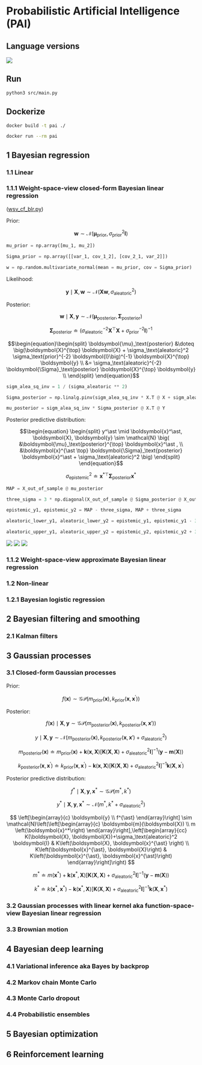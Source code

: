 # Probabilistic Artificial Intelligence (PAI)

## Language versions
[![](https://img.shields.io/badge/Python-3.11.1-4571A1)](https://www.python.org/downloads/release/python-3111/)

## Run

```zsh
python3 src/main.py
```

## Dockerize

```zsh
docker build -t pai ./
```

```zsh
docker run --rm pai
```

## 1 Bayesian regression

### 1.1 Linear

### 1.1.1 Weight-space-view closed-form Bayesian linear regression

([wsv_cf_blr.py](src/bayesian_regression/linear/closed_form/wsv_cf_blr.py))

Prior: 

<!-- $$ \begin{equation} \boldsymbol{w} \sim \mathcal{N} \big( \boldsymbol{\mu}_\text{prior}, \sigma_\text{prior}^2 \boldsymbol{I}  \big) \end{equation} $$ -->

```math
\begin{equation} \boldsymbol{w} \sim \mathcal{N} \big( \boldsymbol{\mu}_\text{prior}, \sigma_\text{prior}^2 \boldsymbol{I}  \big) \end{equation}
```

```python
mu_prior = np.array([mu_1, mu_2])

Sigma_prior = np.array([[var_1, cov_1_2], [cov_2_1, var_2]])

w = np.random.multivariate_normal(mean = mu_prior, cov = Sigma_prior)
```

Likelihood: 

$$ \begin{equation} \boldsymbol{y} \mid \boldsymbol{X} , \boldsymbol{w} \sim \mathcal{N} \big( \boldsymbol{X} \boldsymbol{w}, \sigma_\text{aleatoric}^2 \big) \end{equation} $$

Posterior: 

<!-- $$ \begin{equation} \boldsymbol{w} \mid \boldsymbol{X}, \boldsymbol{y} \sim \mathcal{N} \big( \boldsymbol{\mu}_\text{posterior}, \boldsymbol{\Sigma}_\text{posterior} \big) \end{equation} $$ -->

```math
\begin{equation} \boldsymbol{w} \mid \boldsymbol{X}, \boldsymbol{y} \sim \mathcal{N} \big( \boldsymbol{\mu}_\text{posterior}, \boldsymbol{\Sigma}_\text{posterior} \big) \end{equation}
```

<!-- $$ \begin{equation} \boldsymbol{\Sigma}_\text{posterior} \doteq \big(\sigma_\text{aleatoric}^{-2} \boldsymbol{X}^{\top} \boldsymbol{X} + \sigma_\text{prior}^{-2} \boldsymbol{I}\big)^{-1} \end{equation} $$ -->

```math
\begin{equation} \boldsymbol{\Sigma}_\text{posterior} \doteq \big(\sigma_\text{aleatoric}^{-2} \boldsymbol{X}^{\top} \boldsymbol{X} + \sigma_\text{prior}^{-2} \boldsymbol{I}\big)^{-1} \end{equation}
```

<!-- $$ \begin{equation}\begin{split} 
\boldsymbol{\mu}_\text{posterior} &\doteq \big(\boldsymbol{X}^{\top} \boldsymbol{X} + \sigma_\text{aleatoric}^2 \sigma_\text{prior}^{-2} \boldsymbol{I}\big)^{-1} \boldsymbol{X}^{\top} \boldsymbol{y} \\ &= \sigma_\text{aleatoric}^{-2} \boldsymbol{\Sigma}_\text{posterior} \boldsymbol{X}^{\top} \boldsymbol{y} \\ 
\end{split} \end{equation} $$  -->

```math
\begin{equation}\begin{split} 
\boldsymbol{\mu}_\text{posterior} &\doteq \big(\boldsymbol{X}^{\top} \boldsymbol{X} + \sigma_\text{aleatoric}^2 \sigma_\text{prior}^{-2} \boldsymbol{I}\big)^{-1} \boldsymbol{X}^{\top} \boldsymbol{y} \\ &= \sigma_\text{aleatoric}^{-2} \boldsymbol{\Sigma}_\text{posterior} \boldsymbol{X}^{\top} \boldsymbol{y} \\ 
\end{split} \end{equation}
```

```python
sigm_alea_sq_inv = 1 / (sigma_aleatoric ** 2)

Sigma_posterior = np.linalg.pinv(sigm_alea_sq_inv * X.T @ X + sigm_alea_sq_inv * np.identity(2))

mu_posterior = sigm_alea_sq_inv * Sigma_posterior @ X.T @ Y
```

Posterior predictive distribution:

<!-- $$ \begin{equation} \begin{split} y^\ast \mid \boldsymbol{x}^\ast, \boldsymbol{X}, \boldsymbol{y} \sim  \mathcal{N} \big( &\boldsymbol{\mu}_\text{posterior}^{\top} \boldsymbol{x}^\ast , \\ &\boldsymbol{x}^{\ast \top} \boldsymbol{\Sigma}_\text{posterior} \boldsymbol{x}^\ast + \sigma_\text{aleatoric}^2 \big) \end{split} \end{equation} $$ -->

```math
\begin{equation} \begin{split} y^\ast \mid \boldsymbol{x}^\ast, \boldsymbol{X}, \boldsymbol{y} \sim  \mathcal{N} \big( &\boldsymbol{\mu}_\text{posterior}^{\top} \boldsymbol{x}^\ast , \\ &\boldsymbol{x}^{\ast \top} \boldsymbol{\Sigma}_\text{posterior} \boldsymbol{x}^\ast + \sigma_\text{aleatoric}^2 \big) \end{split} \end{equation}
```

$$ \begin{equation} \sigma^2_\text{epistemic} \doteq \boldsymbol{x}^{\ast \top} \boldsymbol{\Sigma}_\text{posterior} \boldsymbol{x}^\ast \end{equation} $$

```python
MAP = X_out_of_sample @ mu_posterior

three_sigma = 3 * np.diagonal(X_out_of_sample @ Sigma_posterior @ X_out_of_sample.T)

epistemic_y1, epistemic_y2 = MAP - three_sigma, MAP + three_sigma

aleatoric_lower_y1, aleatoric_lower_y2 = epistemic_y1, epistemic_y1 - 3 * sigma_aleatoric

aleatoric_upper_y1, aleatoric_upper_y2 = epistemic_y2, epistemic_y2 + 3 * sigma_aleatoric
```

<img src="src/bayesian_regression/linear/closed_form/wsv_cf_blr.svg">

<img src="src/bayesian_regression/linear/closed_form/wsv_cf_blr_posterior_predictive_distribution_2D.svg">

<img src="src/bayesian_regression/linear/closed_form/wsv_cf_blr_posterior_predictive_distribution_3D.svg">

### 1.1.2 Weight-space-view approximate Bayesian linear regression

### 1.2 Non-linear

### 1.2.1 Bayesian logistic regression

## 2 Bayesian filtering and smoothing

### 2.1 Kalman filters

## 3 Gaussian processes

### 3.1 Closed-form Gaussian processes

Prior: 

$$ f(\boldsymbol{x}) \sim \mathcal{GP}(m_{\text{prior}}(\boldsymbol{x}), k_{\text{prior}}(\boldsymbol{x},\boldsymbol{x}^{\prime})) $$

Posterior: 

$$ f(\boldsymbol{x}) \mid \boldsymbol{X}, \boldsymbol{y} \sim \mathcal{GP}(m_{\mathrm{posterior}}(\boldsymbol{x}), k_{\mathrm{posterior}}(\boldsymbol{x},\boldsymbol{x}')) $$

$$ y \mid \boldsymbol{X}, \boldsymbol{y} \sim \mathcal{N}(m_{\mathrm{posterior}}(\boldsymbol{x}), k_{\mathrm{posterior}}(\boldsymbol{x},\boldsymbol{x}') + \sigma_\text{aleatoric}^2) $$

$$ m_{\mathrm{posterior}}(\boldsymbol{x}) \doteq m_{\mathrm{prior}}(\boldsymbol{x}) + \boldsymbol{k}(\boldsymbol{x},\boldsymbol{X}) [\boldsymbol{K}(\boldsymbol{X},\boldsymbol{X}) + \sigma_\text{aleatoric}^2\boldsymbol{I}]^{-1} (\boldsymbol{y}-\boldsymbol{m}(\boldsymbol{X})) $$

$$ k_{\mathrm{posterior}}(\boldsymbol{x},\boldsymbol{x}^{\prime}) \doteq k_{\mathrm{prior}}(\boldsymbol{x},\boldsymbol{x}^{\prime}) - \boldsymbol{k}(\boldsymbol{x},\boldsymbol{X}) [\boldsymbol{K}(\boldsymbol{X},\boldsymbol{X}) + \sigma_\text{aleatoric}^2\boldsymbol{I}]^{-1} \boldsymbol{k}(\boldsymbol{X},\boldsymbol{x}^{\prime}) $$

Posterior predictive distribution:

$$ f^{\ast} \mid \boldsymbol{X}, \boldsymbol{y}, \boldsymbol{x}^{\ast} \sim \mathcal{GP}(m^{\ast}, k^{\ast}) $$

$$ y^{\ast} \mid \boldsymbol{X}, \boldsymbol{y}, \boldsymbol{x}^{\ast} \sim \mathcal{N}(m^{\ast}, k^{\ast} + \sigma_\text{aleatoric}^2) $$

$$ \left[\begin{array}{c}
\boldsymbol{y} \\
f^{\ast}
\end{array}\right] \sim \mathcal{N}\left(\left[\begin{array}{c}
\boldsymbol{m}(\boldsymbol{X}) \\
m \left(\boldsymbol{x}^*\right)
\end{array}\right],\left[\begin{array}{cc}
K(\boldsymbol{X}, \boldsymbol{X})+\sigma_\text{aleatoric}^2 \boldsymbol{I} & K\left(\boldsymbol{X}, \boldsymbol{x}^{\ast} \right) \\
K\left(\boldsymbol{x}^{\ast}, \boldsymbol{X}\right) & K\left(\boldsymbol{x}^{\ast}, \boldsymbol{x}^{\ast}\right)
\end{array}\right]\right) $$

$$ m^{\ast} \doteq m(\boldsymbol{x}^{\ast}) + \boldsymbol{k}(\boldsymbol{x}^{\ast}, \boldsymbol{X}) [\boldsymbol{K}(\boldsymbol{X}, \boldsymbol{X}) + \sigma_\text{aleatoric}^2 \boldsymbol{I}]^{-1} (\boldsymbol{y} - \boldsymbol{m}(\boldsymbol{X})) $$

$$ k^{\ast} \doteq k(\boldsymbol{x}^{\ast},\boldsymbol{x}^{\ast}) - \boldsymbol{k}(\boldsymbol{x}^{\ast},\boldsymbol{X}) [\boldsymbol{K}(\boldsymbol{X},\boldsymbol{X}) + \sigma_\text{aleatoric}^2 \boldsymbol{I}]^{-1} \boldsymbol{k}(\boldsymbol{X}, \boldsymbol{x}^{\ast}) $$

### 3.2 Gaussian processes with linear kernel aka function-space-view Bayesian linear regression

### 3.3 Brownian motion

## 4 Bayesian deep learning

### 4.1 Variational inference aka Bayes by backprop

### 4.2 Markov chain Monte Carlo

### 4.3 Monte Carlo dropout

### 4.4 Probabilistic ensembles

## 5 Bayesian optimization

## 6 Reinforcement learning